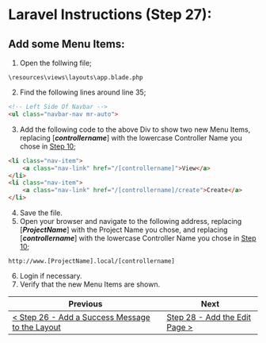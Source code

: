 # Laravel Instructions (Step 27):

## Add some Menu Items:

1. Open the follwing file;

```
\resources\views\layouts\app.blade.php
```

2. Find the following lines around line 35;

```HTML
<!-- Left Side Of Navbar -->
<ul class="navbar-nav mr-auto">
```

3. Add the following code to the above Div to show two new Menu Items, replacing [**_controllername_**] with the lowercase Controller Name you chose in [Step 10](laravel-10.md);

```HTML
<li class="nav-item">
    <a class="nav-link" href="/[controllername]">View</a>
</li>
<li class="nav-item">
    <a class="nav-link" href="/[controllername]/create">Create</a>
</li>
```

4. Save the file.
5. Open your browser and navigate to the following address, replacing [**_ProjectName_**] with the Project Name you chose, and replacing [**_controllername_**] with the lowercase Controller Name you chose in [Step 10](laravel-10.md);

```
http://www.[ProjectName].local/[controllername]
```

6. Login if necessary.
7. Verify that the new Menu Items are shown.

| Previous | Next |
| -------- | ---- |
| [< Step 26 - Add a Success Message to the Layout](laravel-26.md) | [Step 28 - Add the Edit Page >](laravel-28.md) |